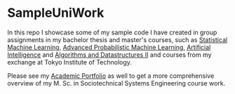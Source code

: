 # SampleUniWork
In this repo I showcase some of my sample code I have created in group assignments in my bachelor thesis and master's courses, such as [Statistical Machine Learning](https://www.uu.se/en/admissions/master/selma/kursplan/?kpid=32691&type=1), [Advanced Probabilistic Machine Learning](https://www.uu.se/en/admissions/master/selma/kursplan/?kKod=1RT003&lasar=), [Artificial Intelligence](https://www.uu.se/en/admissions/master/selma/kursplan/?kKod=1DL340) and [Algorithms and Datastructures II](https://www.uu.se/en/admissions/master/selma/kursplan/?kKod=1DL231) and courses from my exchange at Tokyo Institute of Technology.

Please see my [Academic Portfolio](https://www.dropbox.com/sh/zq9o0palbvjbf4c/AAAxrrtP3OgU6Fl_IkI3J1ACa?dl=0) as well to get a more comprehensive overview of my M. Sc. in Sociotechnical Systems Engineering course work. 
